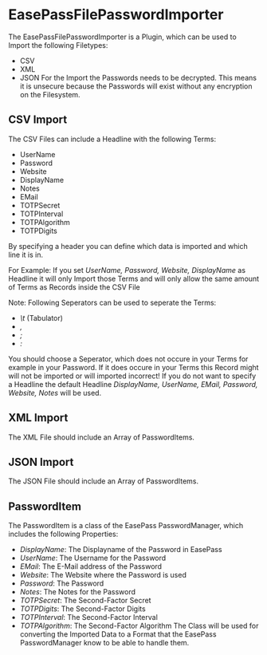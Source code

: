 # EasePassFilePasswordImporter
The EasePassFilePasswordImporter is a Plugin, which can be used to Import the following Filetypes:
- CSV
- XML
- JSON
For the Import the Passwords needs to be decrypted. This means it is unsecure because the Passwords will exist without any encryption on the Filesystem.


## CSV Import
The CSV Files can include a Headline with the following Terms:
- UserName
- Password
- Website
- DisplayName
- Notes
- EMail
- TOTPSecret
- TOTPInterval
- TOTPAlgorithm
- TOTPDigits

By specifying a header you can define which data is imported and which line it is in.

For Example:
If you set *UserName, Password, Website, DisplayName* as Headline it will only Import those Terms and will only allow the same amount of Terms as Records inside the CSV File

Note:
Following Seperators can be used to seperate the Terms:
- *\t* (Tabulator)
- *,*
- *;*
- *:*

You should choose a Seperator, which does not occure in your Terms for example in your Password. If it does occure in your Terms this Record might will not be imported or will imported incorrect!
If you do not want to specify a Headline the default Headline *DisplayName, UserName, EMail, Password, Website, Notes* will be used.


## XML Import
The XML File should include an Array of PasswordItems.


## JSON Import
The JSON File should include an Array of PasswordItems.


## PasswordItem
The PasswordItem is a class of the EasePass PasswordManager, which includes the following Properties:
- *DisplayName*: The Displayname of the Password in EasePass
- *UserName*: The Username for the Password
- *EMail*: The E-Mail address of the Password
- *Website*: The Website where the Password is used
- *Password*: The Password
- *Notes*: The Notes for the Password
- *TOTPSecret*: The Second-Factor Secret
- *TOTPDigits*: The Second-Factor Digits
- *TOTPInterval*: The Second-Factor Interval
- *TOTPAlgorithm*: The Second-Factor Algorithm
The Class will be used for converting the Imported Data to a Format that the EasePass PasswordManager know to be able to handle them.